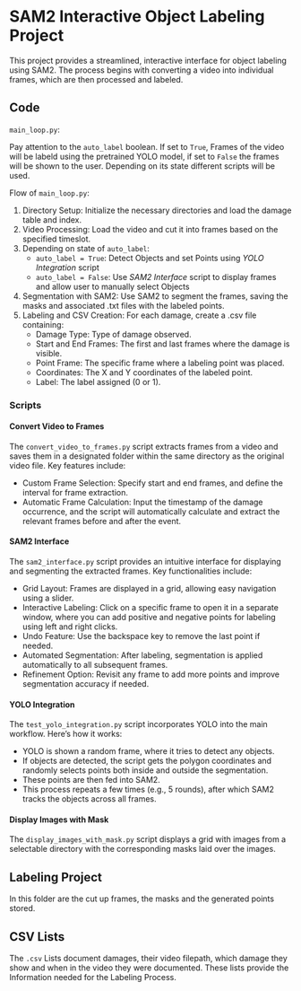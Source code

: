 # SAM2 Interactive Object Labeling Project

This project provides a streamlined, interactive interface for object labeling using SAM2. The process begins with converting a video into individual frames, which are then processed and labeled.

## Code

`main_loop.py`:

Pay attention to the ``auto_label`` boolean. If set to ``True``, Frames of the video will be labeld using the pretrained YOLO model, if set to ``False`` the frames will be shown to the user. Depending on its state different scripts will be used.

Flow of `main_loop.py`:

1. Directory Setup: Initialize the necessary directories and load the damage table and index.
2. Video Processing: Load the video and cut it into frames based on the specified timeslot.
3. Depending on state of `auto_label`:
    - ``auto_label = True``:
        Detect Objects and set Points using *YOLO Integration* script
    - ``auto_label = False``:
        Use *SAM2 Interface* script to display frames and allow user to manually select Objects
4. Segmentation with SAM2: Use SAM2 to segment the frames, saving the masks and associated .txt files with the labeled points.
5. Labeling and CSV Creation: For each damage, create a .csv file containing:
    - Damage Type: Type of damage observed.
    - Start and End Frames: The first and last frames where the damage is visible.
    - Point Frame: The specific frame where a labeling point was placed.
    - Coordinates: The X and Y coordinates of the labeled point.
    - Label: The label assigned (0 or 1).

### Scripts

#### Convert Video to Frames

The ``convert_video_to_frames.py`` script extracts frames from a video and saves them in a designated folder within the same directory as the original video file. Key features include:

- Custom Frame Selection: Specify start and end frames, and define the interval for frame extraction.
- Automatic Frame Calculation: Input the timestamp of the damage occurrence, and the script will automatically calculate and extract the relevant frames before and after the event.

#### SAM2 Interface

The ``sam2_interface.py`` script provides an intuitive interface for displaying and segmenting the extracted frames. Key functionalities include:

- Grid Layout: Frames are displayed in a grid, allowing easy navigation using a slider.
- Interactive Labeling: Click on a specific frame to open it in a separate window, where you can add positive and negative points for labeling using left and right clicks.
- Undo Feature: Use the backspace key to remove the last point if needed.
- Automated Segmentation: After labeling, segmentation is applied automatically to all subsequent frames.
- Refinement Option: Revisit any frame to add more points and improve segmentation accuracy if needed.

#### YOLO Integration

The ``test_yolo_integration.py`` script incorporates YOLO into the main workflow. Here’s how it works:

- YOLO is shown a random frame, where it tries to detect any objects.
- If objects are detected, the script gets the polygon coordinates and randomly selects points both inside and outside the segmentation.
- These points are then fed into SAM2.
- This process repeats a few times (e.g., 5 rounds), after which SAM2 tracks the objects across all frames.

#### Display Images with Mask

The `display_images_with_mask.py` script displays a grid with images from a selectable directory with the corresponding masks laid over the images.

## Labeling Project

In this folder are the cut up frames, the masks and the generated points stored.

## CSV Lists

The `.csv` Lists document damages, their video filepath, which damage they show and when in the video they were documented. These lists provide the Information needed for the Labeling Process.
